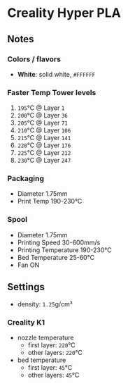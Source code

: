 # Creality Hyper PLA

## Notes

### Colors / flavors

- **White**: solid white, `#FFFFFF`

### Faster Temp Tower levels

1. `195`°C @ Layer `1`
2. `200`°C @ Layer `36`
3. `205`°C @ Layer `71`
4. `210`°C @ Layer `106`
5. `215`°C @ Layer `141`
6. `220`°C @ Layer `176`
7. `225`°C @ Layer `212`
8. `230`°C @ Layer `247`

### Packaging

- Diameter 1.75mm
- Print Temp 190-230°C

### Spool

- Diameter 1.75mm
- Printing Speed 30-600mm/s
- Printing Temperature 190-230°C
- Bed Temperature 25-60°C
- Fan ON

## Settings

- density: `1.25`g/cm³

### Creality K1

- nozzle temperature
    - first layer: `220`°C
    - other layers: `220`°C
- bed temperature
    - first layer: `45`°C
    - other layers: `45`°C

